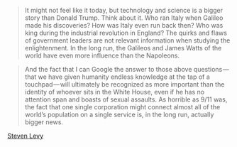 >It might not feel like it today, but technology and science is a bigger story than Donald Trump. Think about it. Who ran Italy when Galileo made his discoveries? How was Italy even run back then? Who was king during the industrial revolution in England? The quirks and flaws of government leaders are not relevant information when studying the enlightenment. In the long run, the Galileos and James Watts of the world have even more influence than the Napoleons.

>And the fact that I can Google the answer to those above questions — that we have given humanity endless knowledge at the tap of a touchpad — will ultimately be recognized as more important than the identity of whoever sits in the White House, even if he has no attention span and boasts of sexual assaults. As horrible as 9/11 was, the fact that one single corporation might connect almost all of the world’s population on a single service is, in the long run, actually bigger news.

[Steven Levy](https://backchannel.com/the-iphone-is-bigger-than-donald-trump-4be61d9f3ce0)
